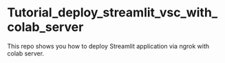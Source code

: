 # Tutorial_deploy_streamlit_vsc_with_colab_server
This repo shows you how to deploy Streamlit application via ngrok with colab server.
